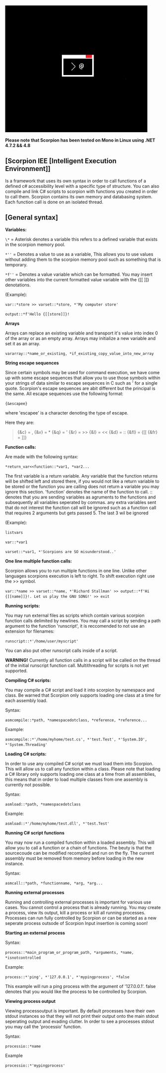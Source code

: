 ![IMG](/Art/Cropped.png)

**Please note that Scorpion has been tested on Mono in Linux using .NET 4.7.2 && 4.8**

[Scorpion IEE [Intelligent Execution Environment]]
------------------------------------------------

Is a framework that uses its own syntax in order to call functions of a defined c# accessibility level with a specific type of structure. You can also compile and link C# scripts to scorpion with functions you created in order to call them. Scorpion contains its own memory and databasing system. Each function call is done on an isolated thread.

[General syntax]
---------------

**Variables:**

`\*`   = Asterisk denotes a variable this refers to a defined variable that exists in the scorpion memory pool.

`*''` = Denotes a value to use as a variable, This allows you to use values without adding them to the scorpion memory pool such as something that is temporary.

`*f''` = Denotes a value variable which can be formatted. You may insert other variables into the current formatted value variable with the {[[ ]]} denotations.

(Example):

`var::*store >> varset::*store, *'My computer store'`

`output::*f'Hello {[[store]]}!`

**Arrays**

Arrays can replace an existing variable and transport it's value into index 0 of the array or as an empty array. Arrays may initialize a new variable and set it as an array.

`vararray::*name_or_existing, *if_existing_copy_value_into_new_array`

**String escape sequences**

Since certain symbols may be used for command execution, we have come up with some escape sequences that allow you to use those symbols within your strings of data similar to escape sequences in C such as \' for a single quote. Scorpion's escape sequences are abit different but the principal is the same. All escape sequences use the following format:

`{&escapee}`

where 'escapee' is a character denoting the type of escape.

Here they are:

> {&c} = ,
> {&v} = *
> {&q} = '
> {&r} = >>
> {&l} = <<
> {&d} = ::
> {&fl} = {[[
> {&fr} = ]]}

**Function calls:**

Are made with the following syntax:

`*return_var<<function::*var1, *var2...`

The first variable is a return variable. Any variable that the function returns will be shifted left and stored there, if you would not like a return variable to be stored or the function you are calling does not return a variable you may ignore this section. 'function' denotes the name of the function to call. :: denotes that you are sending variables as agruments to the functions and subsequently all variables seperated by commas. any extra variables sent that do not interest the function call will be ignored such as a function call that requires 2 arguments but gets passed 5. The last 3 wil be ignored

(Example):

`listvars`

`var::*var1`

`varset::*var1, *'Scorpions are SO misunderstood..'`

**One line multiple function calls:**

Scorpion allows you to run multiple functions in one line. Unlike other languages scorpions execution is left to right. To shift execution right use the >> symbol.

`var::*name >> varset::*name, *'Richard Stallman' >> output::*f'Hi {[[name]]}!. Let us play the GNU SONG!' >> exit`

**Running scripts:**

You may run external files as scripts which contain various scorpion function calls delimited by newlines. You may call a script by sending a path argument to the function 'runscript', it is reccomended to not use an extension for filenames:

`runscript::*'/home/user/myscript'`

You can also put other runscript calls inside of a script.

**WARNING!** Currently all function calls in a script will be called on the thread of the initial runscript function call. Multithreading for scripts is not yet supported.

**Compiling C# scripts:**

You may compile a C# script and load it into scorpion by namespace and class. Be warned that Scorpion only supports loading one class at a time for each assembly load.

Syntax:

`asmcompile::*path, *namespacedotclass, *reference, *reference...`

Example:

`asmcompile::*'/home/myhome/test.cs', *'test.Test', *'System.IO', *'System.Threading'`

**Loading C# scripts:**

In order to use any compiled C# script we must load them into Scorpion. This will allow us to call any function within a class. Please note that loading a C# library only supports loading one class at a time from all assemblies, this means that in order to load multiple classes from one assembly is currently not possible.

Syntax:

`asmload::*path, *namespacedotclass`

Example:

`asmload::*'/home/myhome/test.dll', *'test.Test'`

**Running C# script functions**

You may now run a compiled function within a loaded assembly. This will allow you to call a function or a chain of functions. The beuty is that the sourcecoude can be modified recompiled and run on the fly. The current assembly must be removed from memory before loading in the new instance.

Syntax:

`asmcall::*path, *functionname, *arg, *arg...`

**Running external processes**

Running and controlling external processes is important for various use cases. You cannot control a process that is already running. You may create a process, view its output, kill a process or kill all running processes. Processes can run fully controlled by Scorpion or can be started as a new seperate process outsode of Scorpion Input insertion is coming soon!

**Starting an external process**

Syntax:

`process::*main_program_or_program_path, *arguments, *name, *isnotcontrolled`

Example:

`process::*'ping', *'127.0.0.1', *'mypingprocess', *false`

This example will run a ping process with the argument of '127.0.0.1'. false denotes that you would like the process to be controlled by Scorpion.

**Viewing process output**

Viewing processoutput is important. By default processes have their own stdout instances so that they will not print their output onto the main stdout seperating output and evading clutter. In order to see a processes stdout you may call the 'processio' function.

Syntax:

`processio::*name`

Example

`processio::*'mypingprocess'`
